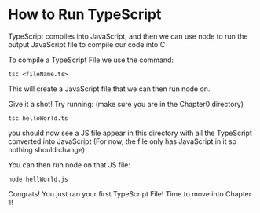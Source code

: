 # How to Run TypeScript

TypeScript compiles into JavaScript, and then we can use node to run the output JavaScript file to compile our code into C

To compile a TypeScript File we use the command:

```
tsc <fileName.ts>
```

This will create a JavaScript file that we can then run node on.

Give it a shot! Try running:
(make sure you are in the Chapter0 directory)

```
tsc helloWorld.ts
```

you should now see a JS file appear in this directory with all the TypeScript converted into JavaScript (For now, the file only has JavaScript in it so nothing should change)

You can then run node on that JS file:

```
node hellWorld.js
```

Congrats! You just ran your first TypeScript File! Time to move into Chapter 1!
